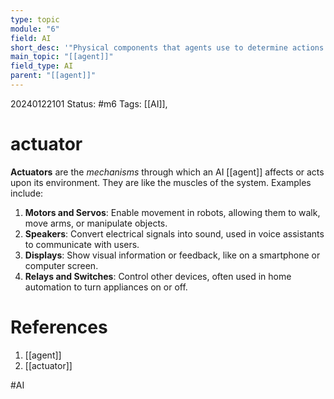 ```yaml
---
type: topic
module: "6"
field: AI
short_desc: '"Physical components that agents use to determine actions after analysis through sensors."'
main_topic: "[[agent]]"
field_type: AI
parent: "[[agent]]"
---
```



20240122101
Status: #m6
Tags: [[AI]], 

# actuator

**Actuators** are the *mechanisms* through which an AI [[agent]] affects or acts upon its environment. They are like the muscles of the system. Examples include:

1. **Motors and Servos**: Enable movement in robots, allowing them to walk, move arms, or manipulate objects.
2. **Speakers**: Convert electrical signals into sound, used in voice assistants to communicate with users.
3. **Displays**: Show visual information or feedback, like on a smartphone or computer screen.
4. **Relays and Switches**: Control other devices, often used in home automation to turn appliances on or off.

# References

1. [[agent]]
2. [[actuator]]

#AI 
